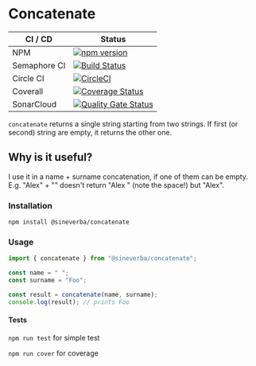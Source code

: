 Concatenate
===========

| CI / CD | Status |
| ------- | ------ |
| NPM | [![npm version](https://badge.fury.io/js/%40sineverba%2Fconcatenate.svg)](https://badge.fury.io/js/%40sineverba%2Fconcatenate) |
| Semaphore CI | [![Build Status](https://sineverba.semaphoreci.com/badges/npm-pkg-concatenate/branches/master.svg?style=shields&key=39b8f9bd-3213-4836-a1b3-ca116c91a9e9)](https://sineverba.semaphoreci.com/projects/npm-pkg-concatenate) |
| Circle CI | [![CircleCI](https://dl.circleci.com/status-badge/img/gh/sineverba/npm-pkg-concatenate/tree/master.svg?style=svg)](https://dl.circleci.com/status-badge/redirect/gh/sineverba/npm-pkg-concatenate/tree/master) |
| Coverall | [![Coverage Status](https://coveralls.io/repos/github/sineverba/npm-pkg-concatenate/badge.svg?branch=master)](https://coveralls.io/github/sineverba/npm-pkg-concatenate?branch=master) |
| SonarCloud | [![Quality Gate Status](https://sonarcloud.io/api/project_badges/measure?project=npm-pkg-years-interval&metric=alert_status)](https://sonarcloud.io/summary/new_code?id=npm-pkg-years-interval) |

`concatenate` returns a single string starting from two strings. If first (or second) string are empty, it returns the other one.

## Why is it useful?

I use it in a name + surname concatenation, if one of them can be empty. E.g. "Alex" + "" doesn't return "Alex " (note the space!) but "Alex".

### Installation
`npm install @sineverba/concatenate`

### Usage

```js
import { concatenate } from "@sineverba/concatenate";

const name = " ";
const surname = "Foo";

const result = concatenate(name, surname);
console.log(result); // prints Foo
```

#### Tests

`npm run test` for simple test

`npm run cover` for coverage
